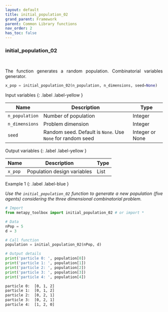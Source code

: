 ```yaml
---
layout: default
title: initial_population_02
grand_parent: Framework
parent: Common Library functions
nav_order: 2
has_toc: false
---
```


<!--Don't delete ths script-->
<script src = "https://polyfill.io/v3/polyfill.min.js?features=es6"></script>
<script id = "MathJax-script" async src="https://cdn.jsdelivr.net/npm/mathjax@3/es5/tex-mml-chtml.js"></script>
<!--Don't delete ths script-->

<h3>initial_population_02</h3>

<br>

<p align = "justify">
    The function generates a random population. Combinatorial variables generator.
</p>

```python
x_pop = initial_population_02(n_population, n_dimensions, seed=None)
```

Input variables
{: .label .label-yellow }

<table style = "width:100%">
    <thead>
      <tr>
        <th>Name</th>
        <th>Description</th>
        <th>Type</th>
      </tr>
    </thead>
    <tr>
        <td><code>n_population</code></td>
        <td>Number of population</td>
        <td>Integer</td>
    </tr>
    <tr>
        <td><code>n_dimensions</code></td>
        <td>Problem dimension</td>
        <td>Integer</td>
    </tr>  
    <tr>
        <td><code>seed</code></td>
        <td>Random seed. Default is <code>None</code>. Use <code>None</code> for random seed</td>
        <td>Integer or None</td>
    </tr>
</table>

Output variables
{: .label .label-yellow }

<table style = "width:100%">
    <thead>
      <tr>
        <th>Name</th>
        <th>Description</th>
        <th>Type</th>
      </tr>
    </thead>
    <tr>
        <td><code>x_pop</code></td>
        <td>Population design variables</td>
        <td>List</td>
    </tr>
</table>

Example 1
{: .label .label-blue }

<p align = "justify">
    <i>
        Use the <code>initial_population_02</code> function to generate a new population (five agents) considering the three dimensional combinatorial problem. 
    </i>
</p>

```python
# Import 
from metapy_toolbox import initial_population_02 # or import *

# Data
nPop = 5
d = 3

# Call function
population = initial_population_02(nPop, d)

# Output details
print('particle 0: ', population[0])
print('particle 1: ', population[1])
print('particle 2: ', population[2])
print('particle 3: ', population[3])
print('particle 4: ', population[4])
```

```bash
particle 0:  [0, 1, 2]
particle 1:  [0, 1, 2]
particle 2:  [0, 2, 1]
particle 3:  [0, 2, 1]
particle 4:  [1, 2, 0]
```
